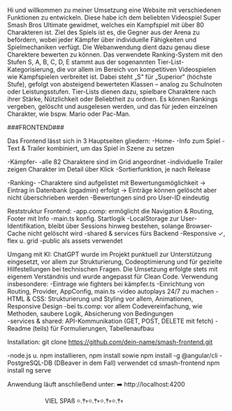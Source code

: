 Hi und willkommen zu meiner Umsetzung eine Website mit verschiedenen Funktionen zu entwickeln.
Diese habe ich dem beliebten Videospiel Super Smash Bros Ultimate gewidmet, welches ein Kampfspiel mit über 80 Charakteren ist. Ziel des Spiels ist es, die Gegner aus der Arena zu befördern, wobei jeder Kämpfer über individuelle Fähigkeiten und Spielmechaniken verfügt.
Die Webanwendung dient dazu genau diese Charektere bewerten zu können. Das verwendete Ranking-System mit den Stufen S, A, B, C, D, E stammt aus der sogenannten Tier-List-Kategorisierung, die vor allem im Bereich von kompetitiven Videospielen wie Kampfspielen verbreitet ist.
Dabei steht „S“ für „Superior“ (höchste Stufe), gefolgt von absteigend bewerteten Klassen – analog zu Schulnoten oder Leistungsstufen. Tier-Lists dienen dazu, spielbare Charaktere nach ihrer Stärke, Nützlichkeit oder Beliebtheit zu ordnen.
Es können Rankings vergeben, gelöscht und ausgelesen werden, und das für jeden einzelnen Charakter, wie bspw. Mario oder Pac-Man.



###FRONTEND###



Das Frontend lässt sich in 3 Hauptseiten gliedern:
-Home-
-Info zum Spiel
-Text & Trailer kombiniert, um das Spiel in Szene zu setzen




-Kämpfer-
-alle 82 Charaktere sind im Grid angeordnet 
-individuelle Trailer zeigen Charakter im Detail über Klick
-Sortierfunktion, je nach Release

-Ranking-
-Charaktere sind aufgelistet mit Bewertungsmöglichkeit
    -> Eintrag in Datenbank (pgadmin) erfolgt
        -> Einträge können gelöscht aber nicht überschrieben werden 
-Bewertungen sind pro User-ID eindeutig 

Reststruktur Frontend:
-app.comp: ermöglicht die Navigation & Routing, Footer mit Info
-main.ts konfig. Startlogik
-LocalStorage zur User-Identifikation, bleibt über Sessions hinweg bestehen, solange Browser-Cache nicht gelöscht wird
-shared & services fürs Backend
-Responsive ✓, flex u. grid
-public als assets verwendet

Umgang mit KI:
ChatGPT wurde im Projekt punktuell zur Unterstützung eingesetzt, vor allem zur Strukturierung, Codeoptimierung und für gezielte Hilfestellungen bei technischen Fragen. Die Umsetzung erfolgte stets mit eigenem Verständnis und wurde angepasst für Clean Code.
Verwendung insbesondere:
-Eintrage wie fighters bei kämpfer.ts
-Einrichtung von Routing, Provider, AppConfig, main.ts
-video autoplays 24/7 zu machen
-HTML & CSS: Strukturierung und Styling vor allem, Animationen, Responsive Design
-bei ts.comp: vor allem Codevereinfachung, wie Methoden, saubere Logik, Absicherung von Bedingungen  
-services & shared: API-Kommunikation (GET, POST, DELETE mit fetch)
-Readme (teils) für Formulierungen, Tabellenaufbau


Installation:
git clone https://github.com/dein-name/smash-frontend.git


-node.js u. npm installieren, npm install sowie npm install -g @angular/cli
-PostgreSQL-DB (DBeaver in dem Fall) verwendet
cd smash-frontend
npm install
ng serve


Anwendung läuft anschließend unter:
➡️ http://localhost:4200


⠀⠀⠀⠀⠀⠀⠀⠀ 
    VIEL SPAß
𖡼.𖤣𖥧𖡼.𖤣𖥧𖡼.𖤣𖥧𖡼.𖤣𖥧
